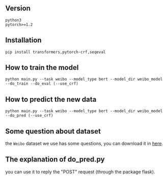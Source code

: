 ## Version
    python3
    pytorch>=1.2
## Installation
    pip install transformers,pytorch-crf,seqeval
## How to train the model
    python main.py --task weibo --model_type bert --model_dir weibo_model --do_train --do_eval (--use_crf)
## How to predict the new data
    python main.py --task weibo --model_type bert --model_dir weibo_model --do_pred (--use_crf)
## Some question about dataset
the `Weibo` dataset we use has some questions, you can download it in [here](https://github.com/hltcoe/golden-horse/tree/master/data).
## The explanation of do_pred.py
you can use it to reply the "POST" request (through the package flask).
